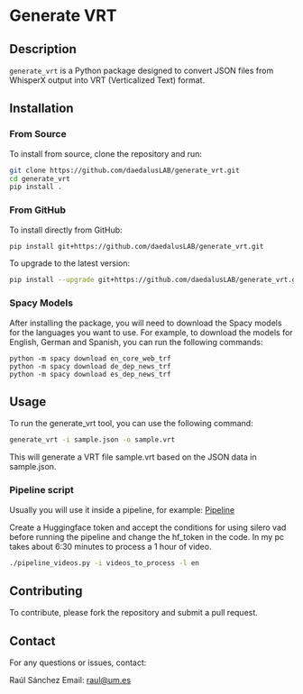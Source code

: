 # Generate VRT

## Description

`generate_vrt` is a Python package designed to convert JSON files from WhisperX output into VRT (Verticalized Text) format.

## Installation

### From Source
To install from source, clone the repository and run:

```bash
git clone https://github.com/daedalusLAB/generate_vrt.git
cd generate_vrt
pip install .
```

### From GitHub
To install directly from GitHub:

```bash
pip install git+https://github.com/daedalusLAB/generate_vrt.git
```

To upgrade to the latest version:

```bash
pip install --upgrade git+https://github.com/daedalusLAB/generate_vrt.git
```

### Spacy Models

After installing the package, you will need to download the Spacy models for the languages you want to use. For example, to download the models for English, German and Spanish, you can run the following commands:

```
python -m spacy download en_core_web_trf
python -m spacy download de_dep_news_trf
python -m spacy download es_dep_news_trf

```


## Usage
To run the generate_vrt tool, you can use the following command:

```bash
generate_vrt -i sample.json -o sample.vrt
```

This will generate a VRT file sample.vrt based on the JSON data in sample.json.


### Pipeline script

Usually you will use it inside a pipeline, for example:
[Pipeline](pipeline_videos.py)

Create a Huggingface token and accept the conditions for using silero vad before running the pipeline and change the hf_token in the code.
In my pc takes about 6:30 minutes to process a 1 hour of video.

```bash
./pipeline_videos.py -i videos_to_process -l en
```



## Contributing

To contribute, please fork the repository and submit a pull request.

## Contact

For any questions or issues, contact:

Raúl Sánchez
Email: raul@um.es
